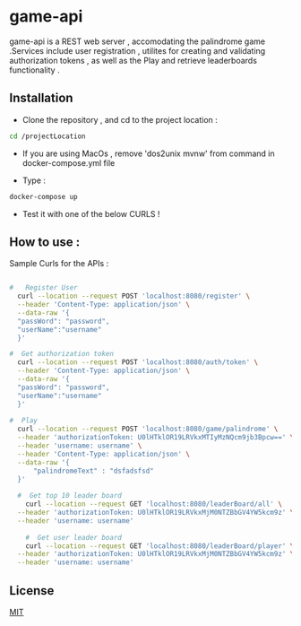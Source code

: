 # game-api

game-api is a REST web server , accomodating the palindrome game .Services include user registration , utilites for creating and validating authorization tokens , as well as the Play and retrieve leaderboards functionality .  

## Installation
- Clone the repository , and cd to the project location :

```bash
cd /projectLocation
```
- If you are using MacOs , remove 'dos2unix mvnw' from command in docker-compose.yml file
 
- Type :
```bash
docker-compose up
```
- Test it with one of the below CURLS !
## How to use :
Sample Curls for the APIs :

```bash

#   Register User
  curl --location --request POST 'localhost:8080/register' \
  --header 'Content-Type: application/json' \
  --data-raw '{
  "passWord": "password",
  "userName":"username"
  }'

#  Get authorization token
  curl --location --request POST 'localhost:8080/auth/token' \
  --header 'Content-Type: application/json' \
  --data-raw '{
  "passWord": "password",
  "userName":"username"
  }'
  
#  Play
  curl --location --request POST 'localhost:8080/game/palindrome' \
  --header 'authorizationToken: U0lHTklOR19LRVkxMTIyMzNQcm9jb3Bpcw==' \
  --header 'username: username' \
  --header 'Content-Type: application/json' \
  --data-raw '{
      "palindromeText" : "dsfadsfsd"
  }'
  
  #  Get top 10 leader board
    curl --location --request GET 'localhost:8080/leaderBoard/all' \
  --header 'authorizationToken: U0lHTklOR19LRVkxMjM0NTZBbGV4YW5kcm9z' \
  --header 'username: username'
    
    #  Get user leader board
    curl --location --request GET 'localhost:8080/leaderBoard/player' \
  --header 'authorizationToken: U0lHTklOR19LRVkxMjM0NTZBbGV4YW5kcm9z' \
  --header 'username: username'
```

## License
[MIT](https://choosealicense.com/licenses/mit/)
